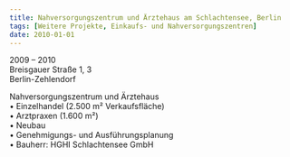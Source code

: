 ```yaml
---
title: Nahversorgungszentrum und Ärztehaus am Schlachtensee, Berlin
tags: [Weitere Projekte, Einkaufs- und Nahversorgungszentren]
date: 2010-01-01
---
```

2009 – 2010<br/>
Breisgauer Straße 1, 3<br/>
Berlin-Zehlendorf

Nahversorgungszentrum und Ärztehaus<br/>
• Einzelhandel (2.500 m² Verkaufsfläche)<br/>
• Arztpraxen (1.600 m²)<br/>
• Neubau<br/>
• Genehmigungs- und Ausführungsplanung<br/>
• Bauherr: HGHI Schlachtensee GmbH<br/>
